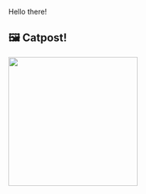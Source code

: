 Hello there!



## 🖼️ Catpost!

<sub>
    <img src="https://cdn2.thecatapi.com/images/zcCvqDWYF.jpg" height="256">
</sub>

